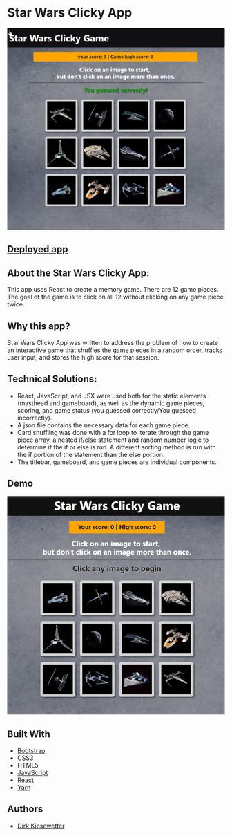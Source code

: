 # Star Wars Clicky App

![Star Wars Clicky Game](./src/assets/images/react-clicky-game.png)

## [Deployed app](https://dirk-kiesewetter.github.io/react-clicky-game/)

## About the Star Wars Clicky App:

This app uses React to create a memory game. There are 12 game pieces. The goal of the game is to click on all 12 without clicking on any game piece twice. 

## Why this app?

Star Wars Clicky App was written to address the problem of how to create an interactive game that shuffles the game pieces in a random order, tracks user input, and stores the high score for that session. 

## Technical Solutions:

- React, JavaScript, and JSX were used both for the static elements (masthead and gameboard), as well as the dynamic game pieces, scoring, and game status (you guessed correctly/You guessed incorrectly).
- A json file contains the necessary data for each game piece.
- Card shuffling was done with a for loop to iterate through the game piece array, a nested if/else statement and random number logic to determine if the if or else is run. A different sorting method is run with the if portion of the statement than the else portion.
- The titlebar, gameboard, and game pieces are individual components.

## Demo

![Star Wars Clicky Game demo](./src/assets/gifs/starwars_clicky_demo.gif)

## Built With

- [Bootstrap](https://getbootstrap.com/)
- CSS3 
- HTML5 
- [JavaScript](https://developer.mozilla.org/en-US/docs/Web/JavaScript) 
- [React](https://reactjs.org/) 
- [Yarn](https://yarnpkg.com/en/) 


## Authors

- [Dirk Kiesewetter](https://github.com/dirk-kiesewetter)

